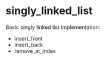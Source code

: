 # singly_linked_list

Basic singly linked list implementation:
- insert_front
- insert_back
- remove_at_index

